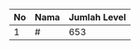 | No | Nama            | Jumlah Level |
|----|-----------------|--------------|
| 1  | #    |    653        |
